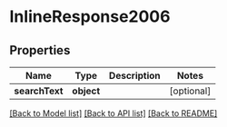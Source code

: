 # InlineResponse2006

## Properties
Name | Type | Description | Notes
------------ | ------------- | ------------- | -------------
**searchText** | **object** |  | [optional] 

[[Back to Model list]](../README.md#documentation-for-models) [[Back to API list]](../README.md#documentation-for-api-endpoints) [[Back to README]](../README.md)


